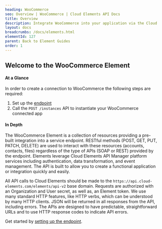 ```yaml
---
heading: WooCommerce
seo: Overview | WooCommerce | Cloud Elements API Docs
title: Overview
description: Integrate WooCommerce into your application via the Cloud Elements APIs.
layout: docs
breadcrumbs: /docs/elements.html
elementId: 127
parent: Back to Element Guides
order: 1
---
```


## Welcome to the WooCommerce Element


#### At a Glance

In order to create a connection to WooCommerce the following steps are required:

1. Set up the [endpoint](woocommerce-endpoint-setup.html)
2. Call the `POST /instances` API to instantiate your WooCommerce connected app

#### In Depth

The WooCommerce Element is a collection of resources providing a pre-built integration into a service endpoint. RESTful methods (POST, GET, PUT, PATCH, DELETE) are used to interact with these resources (accounts, contacts, files) regardless of the type of APIs (SOAP or REST) provided by the endpoint. Elements leverage Cloud Elements API Manager platform services including authentication, data transformation, and event management.  The API is built to allow you to create a functional application or integration quickly and easily.

All API calls to Cloud Elements should be made to the `https://api.cloud-elements.com/elements/api-v2` base domain. Requests are authorized with an Organization and User secret, as well as, an Element token.  We use many standard HTTP features, like HTTP verbs, which can be understood by many HTTP clients. JSON will be returned in all responses from the API, including errors. The APIs are designed to have predictable, straightforward URLs and to use HTTP response codes to indicate API errors.

Get started by [setting up the endpoint](woocommerce-endpoint-setup.html).
